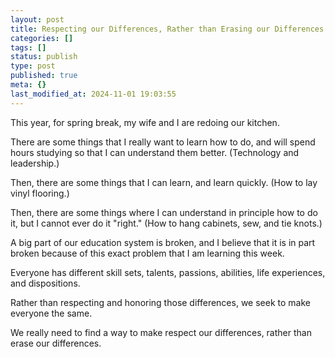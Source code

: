 ```yaml
---
layout: post
title: Respecting our Differences, Rather than Erasing our Differences
categories: []
tags: []
status: publish
type: post
published: true
meta: {}
last_modified_at: 2024-11-01 19:03:55
---
```


This year, for spring break, my wife and I are redoing our kitchen.

There are some things that I really want to learn how to do, and will spend hours studying so that I can understand them better. (Technology and leadership.)

Then, there are some things that I can learn, and learn quickly. (How to lay vinyl flooring.)

Then, there are some things where I can understand in principle how to do it, but I cannot ever do it "right." (How to hang cabinets, sew, and tie knots.)

A big part of our education system is broken, and I believe that it is in part broken because of this exact problem that I am learning this week.

Everyone has different skill sets, talents, passions, abilities, life experiences, and dispositions.

Rather than respecting and honoring those differences, we seek to make everyone the same.

We really need to find a way to make respect our differences, rather than erase our differences.
